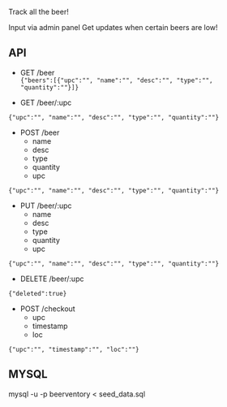 Track all the beer!

Input via admin panel
Get updates when certain beers are low!

## API  
- GET /beer  
```{"beers":[{"upc":"", "name":"", "desc":"", "type":"", "quantity":""}]}```

- GET /beer/:upc

```{"upc":"", "name":"", "desc":"", "type":"", "quantity":""}```

- POST /beer
  - name
  - desc
  - type
  - quantity
  - upc

```{"upc":"", "name":"", "desc":"", "type":"", "quantity":""}```

- PUT /beer/:upc
  - name
  - desc
  - type
  - quantity
  - upc

```{"upc":"", "name":"", "desc":"", "type":"", "quantity":""}```

- DELETE /beer/:upc

```{"deleted":true}```

- POST /checkout
  - upc
  - timestamp
  - loc

```{"upc":"", "timestamp":"", "loc":""}```


## MYSQL

mysql -u <username> -p beerventory < seed_data.sql

